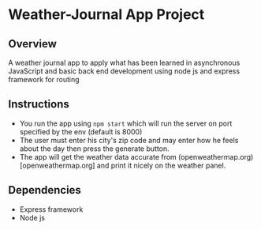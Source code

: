 # Weather-Journal App Project

## Overview
A weather journal app to apply what has been learned in asynchronous JavaScript and basic back end development using node js and express framework for routing

## Instructions
- You run the app using `npm start` which will run the server on port specified by the env (default is 8000)
- The user must enter his city's zip code and may enter how he feels about the day then press the generate button.
- The app will get the weather data accurate from (openweathermap.org)[openweathermap.org] and print it nicely on the weather panel.

## Dependencies
- Express framework
- Node js 
